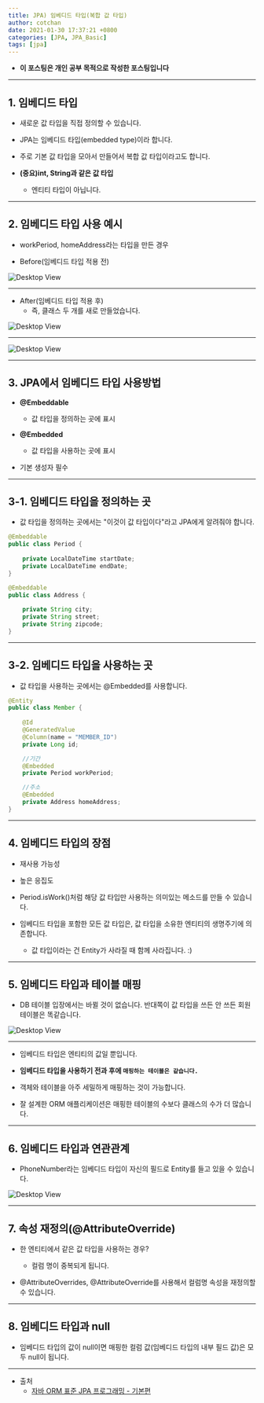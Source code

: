 ```yaml
---
title: JPA) 임베디드 타입(복합 값 타입)
author: cotchan 
date: 2021-01-30 17:37:21 +0800 
categories: [JPA, JPA_Basic]
tags: [jpa] 
---
```


+ **이 포스팅은 개인 공부 목적으로 작성한 포스팅입니다**

---

## 1. 임베디드 타입

+ 새로운 값 타입을 직접 정의할 수 있습니다.

+ JPA는 임베디드 타입(embedded type)이라 합니다.

+ 주로 기본 값 타입을 모아서 만들어서 복합 값 타입이라고도 합니다.

+ **(중요)int, String과 같은 값 타입**
  + 엔티티 타입이 아닙니다.

---

## 2. 임베디드 타입 사용 예시

+ workPeriod, homeAddress라는 타입을 만든 경우

+ Before(임베디드 타입 적용 전)

![Desktop View](/assets/img/post/jpa/2021-01-30-jpa-value-embedded-01.png)

---

+ After(임베디드 타입 적용 후)
  + 즉, 클래스 두 개를 새로 만들었습니다.

![Desktop View](/assets/img/post/jpa/2021-01-30-jpa-value-embedded-02.png)

---

![Desktop View](/assets/img/post/jpa/2021-01-30-jpa-value-embedded-03.png)

---

## 3. JPA에서 임베디드 타입 사용방법

+ **@Embeddable**
  + 값 타입을 정의하는 곳에 표시

+ **@Embedded**
  + 값 타입을 사용하는 곳에 표시

+ 기본 생성자 필수

---

## 3-1. 임베디드 타입을 정의하는 곳

+ 값 타입을 정의하는 곳에서는 "이것이 값 타입이다"라고 JPA에게 알려줘야 합니다.

```java
@Embeddable
public class Period {
    
    private LocalDateTime startDate;
    private LocalDateTime endDate;
}
```

```java
@Embeddable
public class Address {
    
    private String city;
    private String street;
    private String zipcode;
}
```

---

## 3-2. 임베디드 타입을 사용하는 곳

+ 값 타입을 사용하는 곳에서는 @Embedded를 사용합니다.

```java
@Entity
public class Member {
    
    @Id
    @GeneratedValue
    @Column(name = "MEMBER_ID")
    private Long id;

    //기간
    @Embedded
    private Period workPeriod;

    //주소
    @Embedded
    private Address homeAddress;
}
```

---

## 4. 임베디드 타입의 장점

+ 재사용 가능성

+ 높은 응집도

+ Period.isWork()처럼 해당 값 타입만 사용하는 의미있는 메소드를 만들 수 있습니다.

+ 임베디드 타입을 포함한 모든 값 타입은, 값 타입을 소유한 엔티티의 생명주기에 의존합니다.
  + 값 타입이라는 건 Entity가 사라질 때 함께 사라집니다. :)

---

## 5. 임베디드 타입과 테이블 매핑

+ DB 테이블 입장에서는 바뀔 것이 없습니다. 반대쪽이 값 타입을 쓰든 안 쓰든 회원 테이블은 똑같습니다.

![Desktop View](/assets/img/post/jpa/2021-01-30-jpa-value-embedded-04.png)

---

+ 임베디드 타입은 엔티티의 값일 뿐입니다.

+ **임베디드 타입을 사용하기 전과 후에 `매핑하는 테이블은 같습니다.`**

+ 객체와 테이블을 아주 세밀하게 매핑하는 것이 가능합니다.

+ 잘 설계한 ORM 애플리케이션은 매핑한 테이블의 수보다 클래스의 수가 더 많습니다.

---

## 6. 임베디드 타입과 연관관계

+ PhoneNumber라는 임베디드 타입이 자신의 필드로 Entity를 들고 있을 수 있습니다.

![Desktop View](/assets/img/post/jpa/2021-01-30-jpa-value-embedded-05.png)

---

## 7. 속성 재정의(@AttributeOverride)

+ 한 엔티티에서 같은 값 타입을 사용하는 경우?
  + 컬럼 명이 중복되게 됩니다.

+ @AttributeOverrides, @AttributeOverride를 사용해서 컬럼명 속성을 재정의할 수 있습니다.

---

## 8. 임베디드 타입과 null

+ 임베디드 타입의 값이 null이면 매핑한 컬럼 값(임베디드 타입의 내부 필드 값)은 모두 null이 됩니다.

---

+ 출처
    + [자바 ORM 표준 JPA 프로그래밍 - 기본편](https://www.inflearn.com/course/ORM-JPA-Basic)
